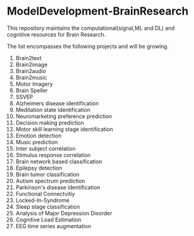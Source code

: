 # ModelDevelopment-BrainResearch
This repository maintains the computational(signal,ML and DL) and cognitive resources for Brain Research. 

The list encompasses the following projects and will be growing. 

1. Brain2text
2. Brain2image
3. Brain2audio
4. Brain2music
5. Motor Imagery
6. Brain Speller
7. SSVEP 
8. Alzheimers disease identification
9. Meditation state identification
10. Neuromarketing preference prediction
11. Decision making prediction
12. Motor skill learning stage identification
13. Emotion detection 
14. Music prediction
15. Inter subject correlation
16. Stimulus response correlation
17. Brain network based classification
18. Epilepsy detection
19. Brain tumor classification
20. Autism spectrum prediction
21. Parkinson's disease identification
22. Functional Connectvitiy
23. Locked-In-Syndrome
24. Sleep stage classification
25. Analysis of Major Depression Disorder
26. Cognitive Load Estimation
27. EEG time series augmentation

